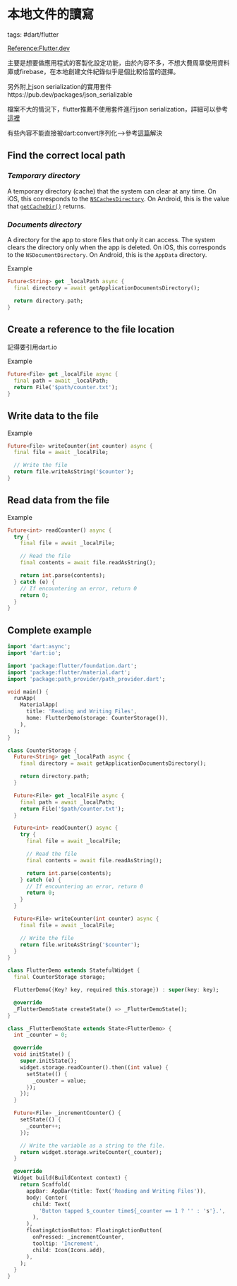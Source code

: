 # 本地文件的讀寫

tags: #dart/flutter

[Reference:Flutter.dev](https://flutter.dev/docs/cookbook/persistence/reading-writing-files)

主要是想要做應用程式的客製化設定功能，由於內容不多，不想大費周章使用資料庫或firebase，在本地創建文件紀錄似乎是個比較恰當的選擇。



另外附上json serialization的實用套件https://pub.dev/packages/json_serializable

檔案不大的情況下，flutter推薦不使用套件進行json serialization，詳細可以參考[這裡](https://flutter.dev/docs/development/data-and-backend/json)

有些內容不能直接被dart:convert序列化-->參考[這篇](https://stackoverflow.com/questions/16537114/how-to-convert-an-object-containing-datetime-fields-to-json-in-dart)解決

## Find the correct local path



### *Temporary directory*

A temporary directory (cache) that the system can clear at any time. On iOS, this corresponds to the [`NSCachesDirectory`](https://developer.apple.com/documentation/foundation/nssearchpathdirectory/nscachesdirectory). On Android, this is the value that [`getCacheDir()`](https://developer.android.com/reference/android/content/Context#getCacheDir()) returns.

### *Documents directory*

A directory for the app to store files that only it can access. The system clears the directory only when the app is deleted. On iOS, this corresponds to the `NSDocumentDirectory`. On Android, this is the `AppData` directory.



Example

```dart
Future<String> get _localPath async {
  final directory = await getApplicationDocumentsDirectory();

  return directory.path;
}
```



## Create a reference to the file location

記得要引用dart.io

Example

```dart
Future<File> get _localFile async {
  final path = await _localPath;
  return File('$path/counter.txt');
}
```



## Write data to the file



Example

```dart
Future<File> writeCounter(int counter) async {
  final file = await _localFile;

  // Write the file
  return file.writeAsString('$counter');
}
```



##  Read data from the file



Example

```dart
Future<int> readCounter() async {
  try {
    final file = await _localFile;

    // Read the file
    final contents = await file.readAsString();

    return int.parse(contents);
  } catch (e) {
    // If encountering an error, return 0
    return 0;
  }
}
```



## Complete example

```dart
import 'dart:async';
import 'dart:io';

import 'package:flutter/foundation.dart';
import 'package:flutter/material.dart';
import 'package:path_provider/path_provider.dart';

void main() {
  runApp(
    MaterialApp(
      title: 'Reading and Writing Files',
      home: FlutterDemo(storage: CounterStorage()),
    ),
  );
}

class CounterStorage {
  Future<String> get _localPath async {
    final directory = await getApplicationDocumentsDirectory();

    return directory.path;
  }

  Future<File> get _localFile async {
    final path = await _localPath;
    return File('$path/counter.txt');
  }

  Future<int> readCounter() async {
    try {
      final file = await _localFile;

      // Read the file
      final contents = await file.readAsString();

      return int.parse(contents);
    } catch (e) {
      // If encountering an error, return 0
      return 0;
    }
  }

  Future<File> writeCounter(int counter) async {
    final file = await _localFile;

    // Write the file
    return file.writeAsString('$counter');
  }
}

class FlutterDemo extends StatefulWidget {
  final CounterStorage storage;

  FlutterDemo({Key? key, required this.storage}) : super(key: key);

  @override
  _FlutterDemoState createState() => _FlutterDemoState();
}

class _FlutterDemoState extends State<FlutterDemo> {
  int _counter = 0;

  @override
  void initState() {
    super.initState();
    widget.storage.readCounter().then((int value) {
      setState(() {
        _counter = value;
      });
    });
  }

  Future<File> _incrementCounter() {
    setState(() {
      _counter++;
    });

    // Write the variable as a string to the file.
    return widget.storage.writeCounter(_counter);
  }

  @override
  Widget build(BuildContext context) {
    return Scaffold(
      appBar: AppBar(title: Text('Reading and Writing Files')),
      body: Center(
        child: Text(
          'Button tapped $_counter time${_counter == 1 ? '' : 's'}.',
        ),
      ),
      floatingActionButton: FloatingActionButton(
        onPressed: _incrementCounter,
        tooltip: 'Increment',
        child: Icon(Icons.add),
      ),
    );
  }
}
```

